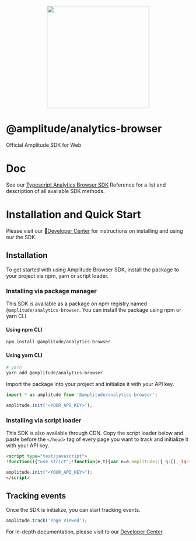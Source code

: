 <p align="center">
  <a href="https://amplitude.com" target="_blank" align="center">
    <img src="https://static.amplitude.com/lightning/46c85bfd91905de8047f1ee65c7c93d6fa9ee6ea/static/media/amplitude-logo-with-text.4fb9e463.svg" width="280">
  </a>
  <br />
</p>

# @amplitude/analytics-browser

Official Amplitude SDK for Web

# Doc

See our [Typescript Analytics Browser SDK](https://amplitude.github.io/Amplitude-TypeScript/modules/_amplitude_analytics_browser.html) Reference for a list and description of all available SDK methods.

# Installation and Quick Start

Please visit our :100:[Developer Center](https://www.docs.developers.amplitude.com/data/sdks/typescript-browser/) for instructions on installing and using our the SDK.

## Installation

To get started with using Amplitude Browser SDK, install the package to your project via npm, yarn or script loader.

### Installing via package manager

This SDK is available as a package on npm registry named `@amplitude/analytics-browser`. You can install the package using npm or yarn CLI.

#### Using npm CLI
```sh
npm install @amplitude/analytics-browser
```

#### Using yarn CLI
```sh
# yarn
yarn add @amplitude/analytics-browser
```

Import the package into your project and initialize it with your API key.

```ts
import * as amplitude from '@amplitude/analytics-browser';

amplitude.init('<YOUR_API_KEY>');
```

### Installing via script loader

This SDK is also available through CDN. Copy the script loader below and paste before the `</head>` tag of every page you want to track and initialize it with your API key.

<!-- README_SNIPPET_BLOCK -->
```html
<script type="text/javascript">
!function(){"use strict";!function(e,t){var n=e.amplitude||{_q:[],_iq:{}};if(n.invoked)e.console&&console.error&&console.error("Amplitude snippet has been loaded.");else{var r=function(e,t){e.prototype[t]=function(){return this._q.push({name:t,args:Array.prototype.slice.call(arguments,0)}),this}},s=function(e,t,n){return function(r){e._q.push({name:t,args:Array.prototype.slice.call(n,0),resolve:r})}},o=function(e,t,n){e[t]=function(){if(n)return{promise:new Promise(s(e,t,Array.prototype.slice.call(arguments)))}}},i=function(e){for(var t=0;t<m.length;t++)o(e,m[t],!1);for(var n=0;n<g.length;n++)o(e,g[n],!0)};n.invoked=!0;var a=t.createElement("script");a.type="text/javascript",a.integrity="sha384-4bPZsEW8626m5WhGKDNwzudZor20gto7ZSXtjL6+6bwQZV7cmXoKuyT/iYhRWxkh",a.crossOrigin="anonymous",a.async=!0,a.src="https://cdn.amplitude.com/libs/analytics-browser-2.0.0-beta.9-min.js.gz",a.onload=function(){e.amplitude.runQueuedFunctions||console.log("[Amplitude] Error: could not load SDK")};var u=t.getElementsByTagName("script")[0];u.parentNode.insertBefore(a,u);for(var c=function(){return this._q=[],this},l=["add","append","clearAll","prepend","set","setOnce","unset","preInsert","postInsert","remove","getUserProperties"],p=0;p<l.length;p++)r(c,l[p]);n.Identify=c;for(var d=function(){return this._q=[],this},f=["getEventProperties","setProductId","setQuantity","setPrice","setRevenue","setRevenueType","setEventProperties"],v=0;v<f.length;v++)r(d,f[v]);n.Revenue=d;var m=["getDeviceId","setDeviceId","getSessionId","setSessionId","getUserId","setUserId","setOptOut","setTransport","reset","extendSession"],g=["init","add","remove","track","logEvent","identify","groupIdentify","setGroup","revenue","flush"];i(n),n.createInstance=function(e){return n._iq[e]={_q:[]},i(n._iq[e]),n._iq[e]},e.amplitude=n}}(window,document)}();

amplitude.init("<YOUR_API_KEY>");
</script>
```
<!-- / OF README_SNIPPET_BLOCK -->

## Tracking events

Once the SDK is initialize, you can start tracking events.

```ts
amplitude.track('Page Viewed');
```

For in-depth documentation, please visit to our [Developer Center](https://www.docs.developers.amplitude.com/data/sdks/sdk-quickstart/#browser).
